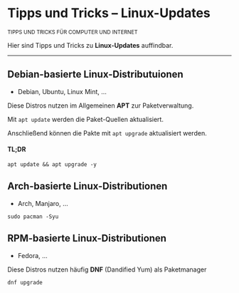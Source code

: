 # Tipps und Tricks&nbsp;– Linux-Updates

<small>TIPPS UND TRICKS FÜR COMPUTER UND INTERNET</small>

Hier sind Tipps und Tricks zu **Linux-Updates** auffindbar.

---

## Debian-basierte Linux-Distributuionen

* Debian, Ubuntu, Linux Mint, …

Diese Distros nutzen im Allgemeinen **APT** zur Paketverwaltung.

Mit ``apt update`` werden die Paket-Quellen aktualisiert.

Anschließend können die Pakte mit ``apt upgrade`` aktualisiert werden.

#### TL;DR

```
apt update && apt upgrade -y
```

## Arch-basierte Linux-Distributionen

* Arch, Manjaro, …

```
sudo pacman -Syu
```

## RPM-basierte Linux-Distributionen

* Fedora, …

Diese Distros nutzen häufig **DNF** (Dandified Yum) als Paketmanager

```
dnf upgrade
```
